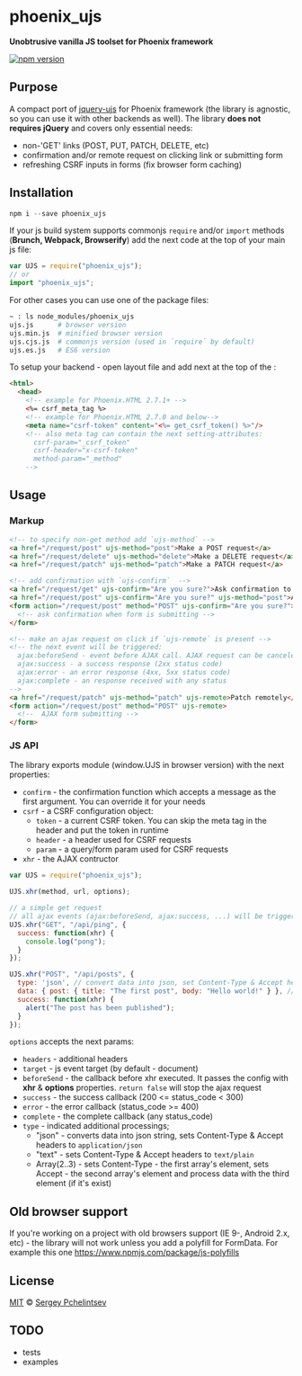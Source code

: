 # phoenix_ujs

**Unobtrusive vanilla JS toolset for Phoenix framework**

[![npm version](https://badge.fury.io/js/phoenix_ujs.svg)](https://badge.fury.io/js/phoenix_ujs)

## Purpose

A compact port of [jquery-ujs](https://github.com/rails/jquery-ujs) for Phoenix framework (the library is agnostic, so
  you can use it with other backends as well). The library **does not requires jQuery** and covers only essential needs:

- non-'GET' links (POST, PUT, PATCH, DELETE, etc)
- confirmation and/or remote request on clicking link or submitting form
- refreshing CSRF inputs in forms (fix browser form caching)

## Installation

```js
npm i --save phoenix_ujs
```
If your js build system supports commonjs `require` and/or `import` methods (**Brunch, Webpack, Browserify**) add the
next code at the top of your main js file:

```js
var UJS = require("phoenix_ujs");
// or
import "phoenix_ujs";
```

For other cases you can use one of the package files:
``` bash
~ : ls node_modules/phoenix_ujs
ujs.js      # browser version
ujs.min.js  # minified browser version
ujs.cjs.js  # commonjs version (used in `require` by default)
ujs.es.js   # ES6 version
```
To setup your backend - open layout file and add next at the top of the **<head>**:

```html
<html>
  <head>
    <!-- example for Phoenix.HTML 2.7.1+ -->
    <%= csrf_meta_tag %>
    <!-- example for Phoenix.HTML 2.7.0 and below-->
    <meta name="csrf-token" content="<%= get_csrf_token() %>"/>
    <!-- also meta tag can contain the next setting-attributes:
      csrf-param="_csrf_token"
      csrf-header="x-csrf-token"
      method-param="_method"
    -->
```

## Usage

### Markup

```html
<!-- to specify non-get method add `ujs-method` -->
<a href="/request/post" ujs-method="post">Make a POST request</a>
<a href="/request/delete" ujs-method="delete">Make a DELETE request</a>
<a href="/request/patch" ujs-method="patch">Make a PATCH request</a>
```

```html
<!-- add confirmation with `ujs-confirm`  -->
<a href="/request/get" ujs-confirm="Are you sure?">Ask confirmation to open link</a>
<a href="/request/post" ujs-confirm="Are you sure?" ujs-method="post">Ask confirmation to make a POST request</a>
<form action="/request/post" method="POST" ujs-confirm="Are you sure?">
  <!-- ask confirmation when form is submitting -->
</form>
```

```html
<!-- make an ajax request on click if `ujs-remote` is present -->
<!-- the next event will be triggered:
  ajax:beforeSend - event before AJAX call. AJAX request can be canceled if handler will return `false`
  ajax:success - a success response (2xx status code)
  ajax:error - an error response (4xx, 5xx status code)
  ajax:complete - an response received with any status
-->
<a href="/request/patch" ujs-method="patch" ujs-remote>Patch remotely</a>
<form action="/request/post" method="POST" ujs-remote>
  <!--  AJAX form submitting -->
</form>
```

### JS API

The library exports module (window.UJS in browser version) with the next properties:

- `confirm` - the confirmation function which accepts a message as the first argument. You can override it for your needs
- `csrf` - a CSRF configuration object:
  - `token`  - a current CSRF token. You can skip the meta tag in the header and put the token in runtime
  - `header` - a header used for CSRF requests
  - `param`  - a query/form param used for CSRF requests
- `xhr` - the AJAX contructor

```js
var UJS = require("phoenix_ujs");

UJS.xhr(method, url, options);

// a simple get request
// all ajax events (ajax:beforeSend, ajax:success, ...) will be triggered on document
UJS.xhr("GET", "/api/ping", {
  success: function(xhr) {
    console.log("pong");
  }
});

UJS.xhr("POST", "/api/posts", {
  type: 'json', // convert data into json, set Content-Type & Accept headers
  data: { post: { title: "The first post", body: "Hello world!" } }, // the request's payload
  success: function(xhr) {
    alert("The post has been published");
  }
});
```
`options` accepts the next params:
- `headers` - additional headers
- `target` - js event target (by default - document)
- `beforeSend` - the callback before xhr executed. It passes the config with **xhr** & **options** properties. `return false` will stop the ajax request
- `success` - the success callback (200 <= status_code < 300)
- `error` - the error callback (status_code >= 400)
- `complete` - the complete callback (any status_code)
- `type` - indicated additional processings;
  - "json" - converts data into json string, sets Content-Type & Accept headers to `application/json`
  - "text" - sets Content-Type & Accept headers to `text/plain`
  - Array(2..3) - sets Content-Type - the first array's element, sets Accept - the second array's element and process data with the third element (if it's exist)

## Old browser support
If you're working on a project with old browsers support (IE 9-, Android 2.x, etc) - the library will not work unless you add a polyfill for FormData. For example this one https://www.npmjs.com/package/js-polyfills

## License
[MIT](./LICENSE.txt) © [Sergey Pchelintsev](http://www.sergeyp.me)

## TODO
- tests
- examples
